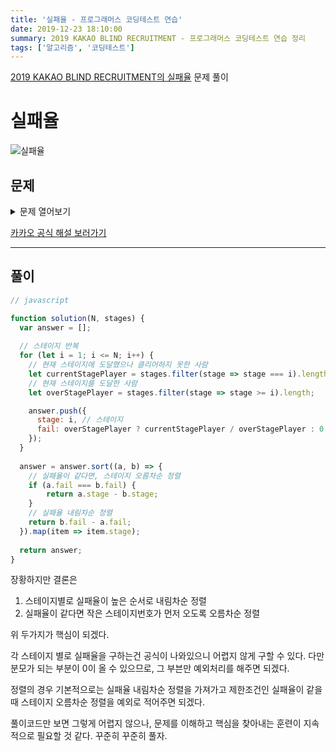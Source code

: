 ```yaml
---
title: '실패율 - 프로그래머스 코딩테스트 연습'
date: 2019-12-23 18:10:00
summary: 2019 KAKAO BLIND RECRUITMENT - 프로그래머스 코딩테스트 연습 정리
tags: ['알고리즘', '코딩테스트']
---
```


[2019 KAKAO BLIND RECRUITMENT의 실패율](https://programmers.co.kr/learn/courses/30/lessons/42889) 문제 풀이

# 실패율

![실패율](https://grepp-programmers.s3.amazonaws.com/files/production/bde471d8ac/48ddf1cc-c4ea-499d-b431-9727ee799191.png)

## 문제

<details>
  <summary>문제 열어보기</summary>

슈퍼 게임 개발자 오렐리는 큰 고민에 빠졌다. 그녀가 만든 프랜즈 오천성이 대성공을 거뒀지만, 요즘 신규 사용자의 수가 급감한 것이다. 원인은 신규 사용자와 기존 사용자 사이에 스테이지 차이가 너무 큰 것이 문제였다.

이 문제를 어떻게 할까 고민 한 그녀는 동적으로 게임 시간을 늘려서 난이도를 조절하기로 했다. 역시 슈퍼 개발자라 대부분의 로직은 쉽게 구현했지만, 실패율을 구하는 부분에서 위기에 빠지고 말았다. 오렐리를 위해 실패율을 구하는 코드를 완성하라.

* 실패율은 다음과 같이 정의한다.
  * 스테이지에 도달했으나 아직 클리어하지 못한 플레이어의 수 / 스테이지에 도달한 플레이어 수

전체 스테이지의 개수 N, 게임을 이용하는 사용자가 현재 멈춰있는 스테이지의 번호가 담긴 배열 stages가 매개변수로 주어질 때, 실패율이 높은 스테이지부터 내림차순으로 스테이지의 번호가 담겨있는 배열을 return 하도록 solution 함수를 완성하라.

### 제한사항

* 스테이지의 개수 N은 1 이상 500 이하의 자연수이다.
* stages의 길이는 1 이상 200,000 이하이다.
* stages에는 1 이상 N + 1 이하의 자연수가 담겨있다.
  * 각 자연수는 사용자가 현재 도전 중인 스테이지의 번호를 나타낸다.
  * 단, N + 1 은 마지막 스테이지(N 번째 스테이지) 까지 클리어 한 사용자를 나타낸다.
* 만약 실패율이 같은 스테이지가 있다면 작은 번호의 스테이지가 먼저 오도록 하면 된다.
* 스테이지에 도달한 유저가 없는 경우 해당 스테이지의 실패율은 0 으로 정의한다.

### 입출력 예제

N | stages | result
--- | --- | ---
5 | [2, 1, 2, 6, 2, 4, 3, 3] | [3,4,2,1,5]
4 | [4,4,4,4,4] | [4,1,2,3]

### 입출력 예 설명

* 입출력 예 #1  
  1번 스테이지에는 총 8명의 사용자가 도전했으며, 이 중 1명의 사용자가 아직 클리어하지 못했다. 따라서 1번 스테이지의 실패율은 다음과 같다.
  * 1 번 스테이지 실패율 : 1/8  
  2번 스테이지에는 총 7명의 사용자가 도전했으며, 이 중 3명의 사용자가 아직 클리어하지 못했다. 따라서 2번 스테이지의 실패율은 다음과 같다.

  * 2 번 스테이지 실패율 : 3/7  
  마찬가지로 나머지 스테이지의 실패율은 다음과 같다.

  * 3번 스테이지 실패율 : 2/4
  * 4번 스테이지 실패율 : 1/2
  * 5번 스테이지 실패율 : 0/1  
  각 스테이지의 번호를 실패율의 내림차순으로 정렬하면 다음과 같다.

  * [3,4,2,1,5]

* 입출력 예 #2  
  모든 사용자가 마지막 스테이지에 있으므로 4번 스테이지의 실패율은 1이며 나머지 스테이지의 실패율은 0이다.
  * [4,1,2,3]

</details>

[카카오 공식 해설 보러가기](https://tech.kakao.com/2018/09/21/kakao-blind-recruitment-for2019-round-1/)

------

## 풀이

```javascript
// javascript

function solution(N, stages) {
  var answer = [];
  
  // 스테이지 반복
  for (let i = 1; i <= N; i++) {
    // 현재 스테이지에 도달했으나 클리어하지 못한 사람
    let currentStagePlayer = stages.filter(stage => stage === i).length;
    // 현재 스테이지를 도달한 사람
    let overStagePlayer = stages.filter(stage => stage >= i).length;

    answer.push({
      stage: i, // 스테이지
      fail: overStagePlayer ? currentStagePlayer / overStagePlayer : 0 // 실패율
    });
  }
  
  answer = answer.sort((a, b) => {
    // 실패율이 같다면, 스테이지 오름차순 정렬
    if (a.fail === b.fail) {
        return a.stage - b.stage;
    }
    // 실패율 내림차순 정렬
    return b.fail - a.fail;
  }).map(item => item.stage);
  
  return answer;
}
```

장황하지만 결론은

1. 스테이지별로 실패율이 높은 순서로 내림차순 정렬
2. 실패율이 같다면 작은 스테이지번호가 먼저 오도록 오름차순 정렬

위 두가지가 핵심이 되겠다.

각 스테이지 별로 실패율을 구하는건 공식이 나와있으니 어렵지 않게 구할 수 있다. 다만 분모가 되는 부분이 0이 올 수 있으므로, 그 부븐만 예외처리를 해주면 되겠다.

정렬의 경우 기본적으로는 실패율 내림차순 정렬을 가져가고 제한조건인 실패율이 같을 때 스테이지 오름차순 정렬을 예외로 적어주면 되겠다.

풀이코드만 보면 그렇게 어렵지 않으나, 문제를 이해하고 핵심을 찾아내는 훈련이 지속적으로 필요할 것 같다. 꾸준히 꾸준히 풀자.